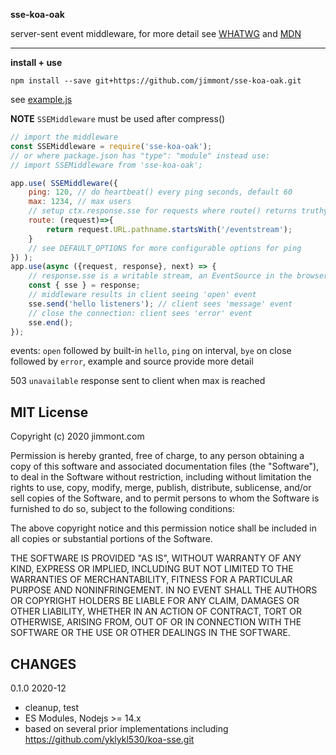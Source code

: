 **sse-koa-oak**

server-sent event middleware, for more detail see <a href="https://html.spec.whatwg.org/multipage/server-sent-events.html">WHATWG</a> and <a href="https://developer.mozilla.org/docs/Web/API/Server-sent_events/Using_server-sent_events">MDN</a>

-------

**install + use**

`npm install --save git+https://github.com/jimmont/sse-koa-oak.git`

see [example.js](example.js)

**NOTE** `SSEMiddleware` must be used after compress()

```js
// import the middleware
const SSEMiddleware = require('sse-koa-oak');
// or where package.json has "type": "module" instead use:
// import SSEMiddleware from 'sse-koa-oak';

app.use( SSEMiddleware({
	ping: 120, // do heartbeat() every ping seconds, default 60
	max: 1234, // max users
	// setup ctx.response.sse for requests where route() returns truthy value
	route: (request)=>{
		return request.URL.pathname.startsWith('/eventstream');
	}
	// see DEFAULT_OPTIONS for more configurable options for ping
}) );
app.use(async ({request, response}, next) => {
	// response.sse is a writable stream, an EventSource in the browser
	const { sse } = response;
	// middleware results in client seeing 'open' event
	sse.send('hello listeners'); // client sees 'message' event
	// close the connection: client sees 'error' event
	sse.end(); 
});
```

events: `open` followed by built-in `hello`, `ping` on interval, `bye` on close followed by `error`, example and source provide more detail

503 `unavailable` response sent to client when max is reached

MIT License
------

Copyright (c) 2020 jimmont.com

Permission is hereby granted, free of charge, to any person obtaining a copy
of this software and associated documentation files (the "Software"), to deal
in the Software without restriction, including without limitation the rights
to use, copy, modify, merge, publish, distribute, sublicense, and/or sell
copies of the Software, and to permit persons to whom the Software is
furnished to do so, subject to the following conditions:

The above copyright notice and this permission notice shall be included in all
copies or substantial portions of the Software.

THE SOFTWARE IS PROVIDED "AS IS", WITHOUT WARRANTY OF ANY KIND, EXPRESS OR
IMPLIED, INCLUDING BUT NOT LIMITED TO THE WARRANTIES OF MERCHANTABILITY,
FITNESS FOR A PARTICULAR PURPOSE AND NONINFRINGEMENT. IN NO EVENT SHALL THE
AUTHORS OR COPYRIGHT HOLDERS BE LIABLE FOR ANY CLAIM, DAMAGES OR OTHER
LIABILITY, WHETHER IN AN ACTION OF CONTRACT, TORT OR OTHERWISE, ARISING FROM,
OUT OF OR IN CONNECTION WITH THE SOFTWARE OR THE USE OR OTHER DEALINGS IN THE
SOFTWARE.

CHANGES
------
0.1.0 2020-12
* cleanup, test
* ES Modules, Nodejs >= 14.x
* based on several prior implementations including https://github.com/yklykl530/koa-sse.git

